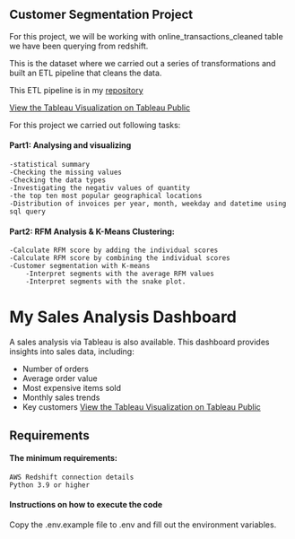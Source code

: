 ## Customer Segmentation Project
For this project, we will be working with  online_transactions_cleaned table we have been querying from redshift.

This is the dataset where we carried out a series of transformations  and built an ETL pipeline  that cleans the data.

This ETL pipeline is in my [repository](https://github.com/nadiasao/ETL_pipeline_docker)

[View the Tableau Visualization on Tableau Public](your_tableau_link_here)

For this project we carried out following tasks:

 #### Part1: Analysing and visualizing
    -statistical summary
    -Checking the missing values
    -Checking the data types
    -Investigating the negativ values of quantity
    -the top ten most popular geographical locations 
    -Distribution of invoices per year, month, weekday and datetime using sql query
#### Part2: RFM Analysis & K-Means Clustering:    
    -Calculate RFM score by adding the individual scores
    -Calculate RFM score by combining the individual scores
    -Customer segmentation with K-means
        -Interpret segments with the average RFM values
        -Interpret segments with the snake plot.

# My Sales Analysis Dashboard
A sales analysis via Tableau is also available.
This dashboard provides insights into sales data, including:
- Number of orders
- Average order value
- Most expensive items sold
- Monthly sales trends
- Key customers
[View the Tableau Visualization on Tableau Public](https://public.tableau.com/views/Transactions_Analyse/Dashboard2?:language=de-DE&:sid=&:redirect=auth&:display_count=n&:origin=viz_share_link)

## Requirements

#### The minimum requirements:
    AWS Redshift connection details
    Python 3.9 or higher
#### Instructions on how to execute the code
Copy the .env.example file to .env and fill out the environment variables.
